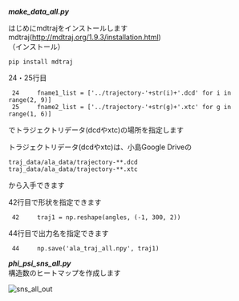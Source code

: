***make_data_all.py***

はじめにmdtrajをインストールします   
mdtraj(http://mdtraj.org/1.9.3/installation.html)   
（インストール）
```
pip install mdtraj
```

24・25行目   
```
 24     fname1_list = ['../trajectory-'+str(i)+'.dcd' for i in range(2, 9)]
 25     fname2_list = ['../trajectory-'+str(g)+'.xtc' for g in range(1, 6)]
```
でトラジェクトリデータ(dcdやxtc)の場所を指定します   

トラジェクトリデータ(dcdやxtc)は、小島Google Driveの
```
traj_data/ala_data/trajectory-**.dcd
traj_data/ala_data/trajectory-**.xtc
```
から入手できます      

42行目で形状を指定できます
```
 42     traj1 = np.reshape(angles, (-1, 300, 2))
```

44行目で出力名を指定できます
```
 44     np.save('ala_traj_all.npy', traj1)
```


***phi_psi_sns_all.py***   
構造数のヒートマップを作成します 

![sns_all_out](https://user-images.githubusercontent.com/39581094/75693181-f376b580-5ce9-11ea-9c8a-bd52a03e628b.png)

